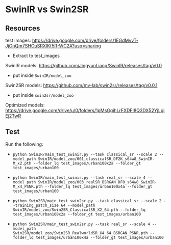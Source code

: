 # SwinIR vs Swin2SR

## Resources
test images: https://drive.google.com/drive/folders/1EGdMvvT-JjOnQm7SHOuSRXlKf5R-WC2A?usp=sharing
- Extract to test_images

SwinIR models: https://github.com/JingyunLiang/SwinIR/releases/tag/v0.0
- put inside `SwinIR/model_zoo`

Swin2SR models: https://github.com/mv-lab/swin2sr/releases/tag/v0.0.1
- put inside `swin2sr/model_zoo`

Optimized models: https://drive.google.com/drive/u/0/folders/1pMsGgihLrFXDFI8Q3DX52YjLgiEj2TwR

## Test

Run the following:

- `python SwinIR/main_test_swinir.py --task classical_sr --scale 2 --model_path SwinIR/model_zoo/001_classicalSR_DF2K_s64w8_SwinIR-M_x2.pth --folder_lq test_images/urban100x2a --folder_gt test_images/urban100`

- `python SwinIR/main_test_swinir.py --task real_sr --scale 4 --model_path SwinIR/model_zoo/003_realSR_BSRGAN_DFO_s64w8_SwinIR-M_x4_PSNR.pth --folder_lq test_images/urban100x4a --folder_gt test_images/urban100`
 
- `python Swin2SR/main_test_swin2sr.py --task classical_sr --scale 2 --training_patch_size 64 --model_path SwinIR/model_zoo/Swin2SR_ClassicalSR_X2_64.pth --folder_lq test_images/urban100x2a --folder_gt test_images/urban100`

- `python Swin2SR/main_test_swin2sr.py --task real_sr --scale 4 --model_path Swin2SR/model_zoo/Swin2SR_RealworldSR_X4_64_BSRGAN_PSNR.pth --folder_lq test_images/urban100x4a --folder_gt test_images/urban100`
